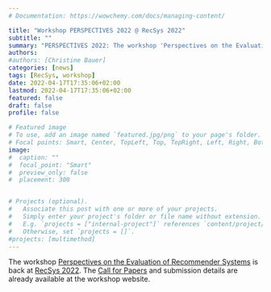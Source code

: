 ```yaml
---
# Documentation: https://wowchemy.com/docs/managing-content/

title: "Workshop PERSPECTIVES 2022 @ RecSys 2022"
subtitle: ""
summary: "PERSPECTIVES 2022: The workshop 'Perspectives on the Evaluation of Recommender Systems' is back at RecSys 2022."
authors: 
#authors: [Christine Bauer]
categories: [news]
tags: [RecSys, workshop]
date: 2022-04-17T17:35:06+02:00
lastmod: 2022-04-17T17:35:06+02:00
featured: false
draft: false
profile: false

# Featured image
# To use, add an image named `featured.jpg/png` to your page's folder.
# Focal points: Smart, Center, TopLeft, Top, TopRight, Left, Right, BottomLeft, Bottom, BottomRight.
image:
#  caption: ""
#  focal_point: "Smart"
#  preview_only: false
#  placement: 300


# Projects (optional).
#   Associate this post with one or more of your projects.
#   Simply enter your project's folder or file name without extension.
#   E.g. `projects = ["internal-project"]` references `content/project/deep-learning/index.md`.
#   Otherwise, set `projects = []`.
#projects: [multimethod]
---
```


The workshop [Perspectives on the Evaluation of Recommender Systems](https://perspectives-ws.github.io/2022/) is back at [RecSys 2022](https://recsys.acm.org/recsys22/). The [Call for Papers](https://perspectives-ws.github.io/2022/#cfp) and submission details are already available at the workshop website.